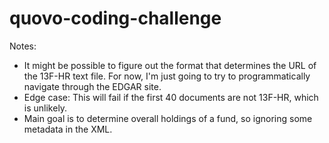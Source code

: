 # quovo-coding-challenge

Notes:
* It might be possible to figure out the format that determines the URL of the 13F-HR text file. For now, I'm just going to try to programmatically navigate through the EDGAR site.
* Edge case: This will fail if the first 40 documents are not 13F-HR, which is unlikely.
* Main goal is to determine overall holdings of a fund, so ignoring some metadata in the XML.